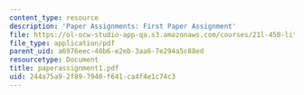 ```yaml
---
content_type: resource
description: 'Paper Assignments: First Paper Assignment'
file: https://ol-ocw-studio-app-qa.s3.amazonaws.com/courses/21l-450-literature-and-ethical-values-fall-2002/244a75a92f897940f641ca4f4e1c74c3_paperassignment1.pdf
file_type: application/pdf
parent_uid: a6976eec-40b6-e2eb-3aa6-7e294a5c88ed
resourcetype: Document
title: paperassignment1.pdf
uid: 244a75a9-2f89-7940-f641-ca4f4e1c74c3
---
```

